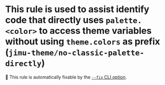 # This rule is used to assist identify code that directly uses `palette.<color>` to access theme variables without using `theme.colors` as prefix (`jimu-theme/no-classic-palette-directly`)

🔧 This rule is automatically fixable by the [`--fix` CLI option](https://eslint.org/docs/latest/user-guide/command-line-interface#--fix).

<!-- end auto-generated rule header -->
